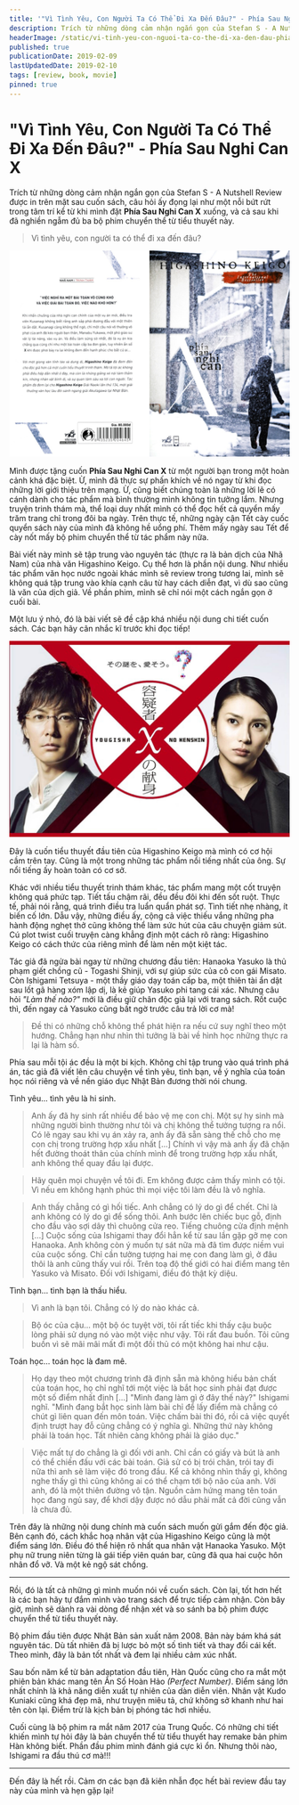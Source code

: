 ```yaml
---
title: '"Vì Tình Yêu, Con Người Ta Có Thể Đi Xa Đến Đâu?" - Phía Sau Nghi Can X'
description: Trích từ những dòng cảm nhận ngắn gọn của Stefan S - A Nutshell Review được in trên mặt sau cuốn sách, câu hỏi ấy đọng lại như một nỗi bứt rứt trong tâm trí kể từ khi mình đặt Phía Sau Nghi Can X xuống, và cả sau khi đã nghiền ngẫm đủ ba bộ phim chuyển thể từ tiểu thuyết này.
headerImage: /static/vi-tinh-yeu-con-nguoi-ta-co-the-di-xa-den-dau-phia-sau-nghi-can-x.jpg
published: true
publicationDate: 2019-02-09
lastUpdatedDate: 2019-02-10
tags: [review, book, movie]
pinned: true
---
```


# "Vì Tình Yêu, Con Người Ta Có Thể Đi Xa Đến Đâu?" - Phía Sau Nghi Can X

Trích từ những dòng cảm nhận ngắn gọn của Stefan S - A Nutshell Review được in trên mặt sau cuốn sách, câu hỏi ấy đọng lại như một nỗi bứt rứt trong tâm trí kể từ khi mình đặt **Phía Sau Nghi Can X** xuống, và cả sau khi đã nghiền ngẫm đủ ba bộ phim chuyển thể từ tiểu thuyết này.

> Vì tình yêu, con người ta có thể đi xa đến đâu?

![Header Image](/static/vi-tinh-yeu-con-nguoi-ta-co-the-di-xa-den-dau-phia-sau-nghi-can-x.jpg)

Mình được tặng cuốn **Phía Sau Nghi Can X** từ một người bạn trong một hoàn cảnh khá đặc biệt. Ừ, mình đã thực sự phấn khích về nó ngay từ khi đọc những lời giới thiệu trên mạng. Ừ, cũng biết chúng toàn là những lời lẽ có cánh dành cho tác phẩm mà bình thường mình không tin tưởng lắm. Nhưng truyện trinh thám mà, thể loại duy nhất mình có thể đọc hết cả quyển mấy trăm trang chỉ trong đôi ba ngày. Trên thực tế, những ngày cận Tết cày cuốc quyển sách này của mình đã không hề uổng phí. Thêm mấy ngày sau Tết để cày nốt mấy bộ phim chuyển thể từ tác phẩm này nữa.

Bài viết này mình sẽ tập trung vào nguyên tác (thực ra là bản dịch của Nhã Nam) của nhà văn Higashino Keigo. Cụ thể hơn là phần nội dung. Như nhiều tác phẩm văn học nước ngoài khác mình sẽ review trong tương lai, mình sẽ không quá tập trung vào khía cạnh câu từ hay cách diễn đạt, vì dù sao cũng là văn của dịch giả. Về phần phim, mình sẽ chỉ nói một cách ngắn gọn ở cuối bài.

Một lưu ý nhỏ, đó là bài viết sẽ đề cập khá nhiều nội dung chi tiết cuốn sách. Các bạn hãy cân nhắc kĩ trước khi đọc tiếp!

![](/static/vi-tinh-yeu-con-nguoi-ta-co-the-di-xa-den-dau-phia-sau-nghi-can-x-2.jpg)

Đây là cuốn tiểu thuyết đầu tiên của Higashino Keigo mà mình có cơ hội cầm trên tay. Cũng là một trong những tác phẩm nổi tiếng nhất của ông. Sự nổi tiếng ấy hoàn toàn có cơ sở.

Khác với nhiều tiểu thuyết trinh thám khác, tác phẩm mang một cốt truyện không quá phức tạp. Tiết tấu chậm rãi, đều đều đôi khi đến sốt ruột. Thực tế, phải nói rằng, quá trình điều tra luẩn quẩn phát sợ. Tình tiết nhẹ nhàng, ít biến cố lớn. Dẫu vậy, những điều ấy, cộng cả việc thiếu vắng những pha hành động nghẹt thở cũng không thể làm sức hút của câu chuyện giảm sút. Cú plot twist cuối truyện càng khẳng định một cách rõ ràng: Higashino Keigo có cách thức của riêng mình để làm nên một kiệt tác.

Tác giả đã ngửa bài ngay từ những chương đầu tiên: Hanaoka Yasuko là thủ phạm giết chồng cũ - Togashi Shinji, với sự giúp sức của cô con gái Misato. Còn Ishigami Tetsuya - một thầy giáo dạy toán cấp ba, một thiên tài ẩn dật sau lốt gã hàng xóm lập dị, là kẻ giúp Yasuko phi tang cái xác. Nhưng câu hỏi _"Làm thế nào?"_ mới là điều giữ chân độc giả lại với trang sách. Rốt cuộc thì, đến ngay cả Yasuko cũng bất ngờ trước câu trả lời cơ mà!

> Đề thi có những chỗ không thể phát hiện ra nếu cứ suy nghĩ theo một hướng. Chẳng hạn như nhìn thì tưởng là bài về hình học những thực ra lại là hàm số.

Phía sau mỗi tội ác đều là một bi kịch. Không chỉ tập trung vào quá trình phá án, tác giả đã viết lên câu chuyện về tình yêu, tình bạn, về ý nghĩa của toán học nói riêng và về nền giáo dục Nhật Bản đương thời nói chung.

Tình yêu... tình yêu là hi sinh.

> Anh ấy đã hy sinh rất nhiều để bảo vệ mẹ con chị. Một sự hy sinh mà những người bình thường như tôi và chị không thể tưởng tượng ra nổi. Có lẽ ngay sau khi vụ án xảy ra, anh ấy đã sẵn sàng thế chỗ cho mẹ con chị trong trường hợp xấu nhất [...] Chính vì vậy mà anh ấy đã chặn hết đường thoát thân của chính mình để trong trường hợp xấu nhất, anh không thể quay đầu lại được.

> Hãy quên mọi chuyện về tôi đi. Em không được cảm thấy mình có tội. Vì nếu em không hạnh phúc thì mọi việc tôi làm đều là vô nghĩa.

> Anh thấy chẳng có gì hối tiếc. Anh chẳng có lý do gì để chết. Chỉ là anh không có lý do gì để sống thôi. Anh bước lên chiếc bục gỗ, định cho đầu vào sợi dây thì chuông cửa reo. Tiếng chuông cửa định mệnh [...] Cuộc sống của Ishigami thay đổi hẳn kể từ sau lần gặp gỡ mẹ con Hanaoka. Anh không còn ý muốn tự sát nữa mà đã tìm được niềm vui của cuộc sống. Chỉ cần tưởng tượng hai mẹ con đang làm gì, ở đâu thôi là anh cũng thấy vui rồi. Trên toạ độ thế giới có hai điểm mang tên Yasuko và Misato. Đối với Ishigami, điều đó thật kỳ diệu.

Tình bạn... tình bạn là thấu hiểu.

> Vì anh là bạn tôi. Chẳng có lý do nào khác cả.

> Bộ óc của cậu... một bộ óc tuyệt vời, tôi rất tiếc khi thấy cậu buộc lòng phải sử dụng nó vào một việc như vậy. Tôi rất đau buồn. Tôi cũng buồn vì sẽ mãi mãi mất đi một đối thủ có một không hai như cậu.

Toán học... toán học là đam mê.

> Họ dạy theo một chương trình đã định sẵn mà không hiểu bản chất của toán học, họ chỉ nghĩ tới một việc là bắt học sinh phải đạt được một số điểm nhất định [...] "Mình đang làm gì ở đây thế này?" Ishigami nghĩ. "Mình đang bắt học sinh làm bài chỉ để lấy điểm mà chẳng có chút gì liên quan đến môn toán. Việc chấm bài thi đó, rồi cả việc quyết định trượt hay đỗ cũng chẳng có ý nghĩa gì. Những thứ này không phải là toán học. Tất nhiên càng không phải là giáo dục."

> Việc mất tự do chẳng là gì đối với anh. Chỉ cần có giấy và bút là anh có thể chiến đấu với các bài toán. Giả sử có bị trói chân, trói tay đi nữa thì anh sẽ làm việc đó trong đầu. Kể cả không nhìn thấy gì, không nghe thấy gì thì cũng không ai có thể chạm tới bộ não của anh. Với anh, đó là một thiên đường vô tận. Nguồn cảm hứng mang tên toán học đang ngủ say, để khơi dậy được nó dẫu phải mất cả đời cũng vẫn là chưa đủ.

Trên đây là những nội dung chính mà cuốn sách muốn gửi gắm đến độc giả. Bên cạnh đó, cách khắc hoạ nhân vật của Higashino Keigo cũng là một điểm sáng lớn. Điều đó thể hiện rõ nhất qua nhân vật Hanaoka Yasuko. Một phụ nữ trung niên từng là gái tiếp viên quán bar, cũng đã qua hai cuộc hôn nhân đổ vỡ. Và một kẻ ngộ sát chồng.

---

Rồi, đó là tất cả những gì mình muốn nói về cuốn sách. Còn lại, tốt hơn hết là các bạn hãy tự đắm mình vào trang sách để trực tiếp cảm nhận. Còn bây giờ, mình sẽ dành ra vài dòng để nhận xét và so sánh ba bộ phim được chuyển thể từ tiểu thuyết này.

Bộ phim đầu tiên được Nhật Bản sản xuất năm 2008. Bản này bám khá sát nguyên tác. Dù tất nhiên đã bị lược bỏ một số tình tiết và thay đổi cái kết. Theo mình, đây là bản tốt nhất và đem lại nhiều cảm xúc nhất.

Sau bốn năm kể từ bản adaptation đầu tiên, Hàn Quốc cũng cho ra mắt một phiên bản khác mang tên Ẩn Số Hoàn Hảo _(Perfect Number)_. Điểm sáng lớn nhất chính là khả năng diễn xuất tự nhiên của dàn diễn viên. Nhân vật Kudo Kuniaki cũng khá đẹp mã, như truyện miêu tả, chứ không sở khanh như hai tên còn lại. Điểm trừ là kịch bản bị phóng tác hơi nhiều.

Cuối cùng là bộ phim ra mắt năm 2017 của Trung Quốc. Có những chi tiết khiến mình tự hỏi đây là bản chuyển thể từ tiểu thuyết hay remake bản phim Hàn không biết. Phần đầu phim mình đánh giá cực kì ổn. Nhưng thôi nào, Ishigami ra đầu thú cơ mà!!!

---

Đến đây là hết rồi. Cảm ơn các bạn đã kiên nhẫn đọc hết bài review đầu tay này của mình và hẹn gặp lại!
